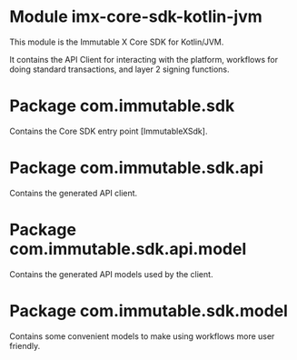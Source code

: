 # Module imx-core-sdk-kotlin-jvm

This module is the Immutable X Core SDK for Kotlin/JVM.

It contains the API Client for interacting with the platform, workflows for doing standard transactions, and layer 2 signing functions.

# Package com.immutable.sdk

Contains the Core SDK entry point [ImmutableXSdk].

# Package com.immutable.sdk.api

Contains the generated API client.

# Package com.immutable.sdk.api.model

Contains the generated API models used by the client.

# Package com.immutable.sdk.model

Contains some convenient models to make using workflows more user friendly.